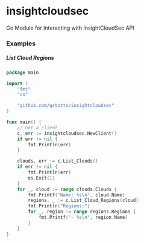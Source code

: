 # insightcloudsec
Go Module for Interacting with InsightCloudSec API

### Examples


##### List Cloud Regions
```go
package main

import (
	"fmt"
	"os"

	"github.com/gstotts/insightcloudsec"
)

func main() {
	// Get a client
	c, err := insightcloudsec.NewClient()
	if err != nil {
		fmt.Println(err)
	}

	clouds, err := c.List_Clouds()
	if err != nil {
		fmt.Println(err)
		os.Exit(1)
	}
	for _, cloud := range clouds.Clouds {
		fmt.Printf("Name: %s\n", cloud.Name)
		regions, _ := c.List_Cloud_Regions(cloud)
		fmt.Println("Regions:")
		for _, region := range regions.Regions {
			fmt.Printf("- %s\n", region.Name)
		}
	}
}
```

